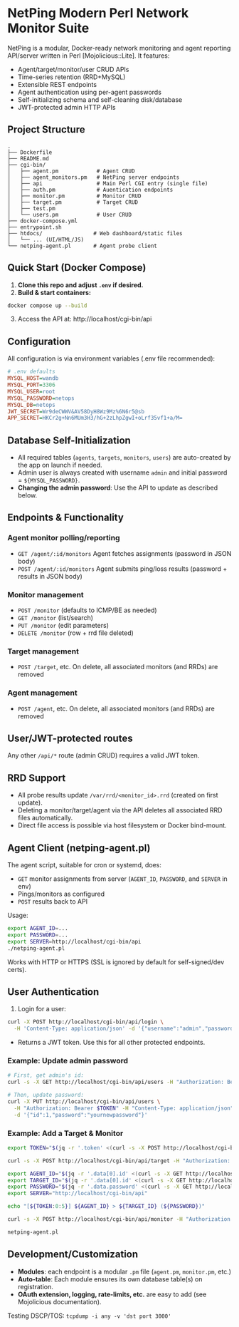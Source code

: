 # NetPing Modern Perl Network Monitor Suite

NetPing is a modular, Docker-ready network monitoring and agent reporting API/server written in Perl [Mojolicious::Lite]. It features:

- Agent/target/monitor/user CRUD APIs
- Time-series retention (RRD+MySQL)
- Extensible REST endpoints
- Agent authentication using per-agent passwords
- Self-initializing schema and self-cleaning disk/database
- JWT-protected admin HTTP APIs

## Project Structure

```
.
├── Dockerfile
├── README.md
├── cgi-bin/
│   ├── agent.pm            # Agent CRUD
│   ├── agent_monitors.pm   # NetPing server endpoints
│   ├── api                 # Main Perl CGI entry (single file)
│   ├── auth.pm             # Auentication endpoints
│   ├── monitor.pm          # Monitor CRUD
│   ├── target.pm           # Target CRUD
│   ├── test.pm
│   └── users.pm            # User CRUD
├── docker-compose.yml
├── entrypoint.sh
├── htdocs/                # Web dashboard/static files
│   └── ... (UI/HTML/JS)
└── netping-agent.pl       # Agent probe client
```

## Quick Start (Docker Compose)

1. **Clone this repo and adjust `.env` if desired.**
2. **Build & start containers:**

```sh
docker compose up --build
```

3. Access the API at: http://localhost/cgi-bin/api

## Configuration

All configuration is via environment variables (.env file recommended):

```ini
# .env defaults
MYSQL_HOST=wandb
MYSQL_PORT=3306
MYSQL_USER=root
MYSQL_PASSWORD=netops
MYSQL_DB=netops
JWT_SECRET=Wr9deCWWV&AV58DyH8Wz9Mz%6N6r5@sb
APP_SECRET=HKCr2g+Nn6MUm3H3/hG+2zLhpZgwI+oLrf35vf1+a/M=
```

## Database Self-Initialization

- All required tables (`agents`, `targets`, `monitors`, `users`) are auto-created by the app on launch if needed.
- Admin user is always created with username `admin` and initial password = `${MYSQL_PASSWORD}`.
- **Changing the admin password**: Use the API to update as described below.

## Endpoints & Functionality

### Agent monitor polling/reporting

- `GET /agent/:id/monitors`
Agent fetches assignments (password in JSON body)
- `POST /agent/:id/monitors`
Agent submits ping/loss results (password + results in JSON body)

### Monitor management

- `POST /monitor` (defaults to ICMP/BE as needed)
- `GET /monitor` (list/search)
- `PUT /monitor` (edit parameters)
- `DELETE /monitor` (row + rrd file deleted)

### Target management

- `POST /target`, etc.
On delete, all associated monitors (and RRDs) are removed

### Agent management

- `POST /agent`, etc.
On delete, all associated monitors (and RRDs) are removed

## User/JWT-protected routes

Any other `/api/*` route (admin CRUD) requires a valid JWT token.

## RRD Support

- All probe results update `/var/rrd/<monitor_id>.rrd` (created on first update).
- Deleting a monitor/target/agent via the API deletes all associated RRD files automatically.
- Direct file access is possible via host filesystem or Docker bind-mount.

## Agent Client (netping-agent.pl)

The agent script, suitable for cron or systemd, does:

- `GET` monitor assignments from server (`AGENT_ID`, `PASSWORD`, and `SERVER` in env)
- Pings/monitors as configured
- `POST` results back to API

Usage:

```sh
export AGENT_ID=...
export PASSWORD=...
export SERVER=http://localhost/cgi-bin/api
./netping-agent.pl
```

Works with HTTP or HTTPS (SSL is ignored by default for self-signed/dev certs).

## User Authentication

1. Login for a user:

```sh
curl -X POST http://localhost/cgi-bin/api/login \
  -H 'Content-Type: application/json' -d '{"username":"admin","password":"yourpassword"}'
```

- Returns a JWT token. Use this for all other protected endpoints.

### Example: Update admin password

```sh
# First, get admin's id:
curl -s -X GET http://localhost/cgi-bin/api/users -H "Authorization: Bearer $TOKEN" | jq .

# Then, update password:
curl -X PUT http://localhost/cgi-bin/api/users \
  -H "Authorization: Bearer $TOKEN" -H "Content-Type: application/json" \
  -d '{"id":1,"password":"yournewpassword"}'
```

### Example: Add a Target & Monitor

```sh
export TOKEN="$(jq -r '.token' <(curl -s -X POST http://localhost/cgi-bin/api/login -H "Content-Type: application/json" -d '{"username":"admin","password":"netops"}'))"

curl -s -X POST http://localhost/cgi-bin/api/target -H "Authorization: Bearer $TOKEN" -d '{ "address": "192.0.2.1" }' | jq .

export AGENT_ID="$(jq -r '.data[0].id' <(curl -s -X GET http://localhost/cgi-bin/api/agent -H "Authorization: Bearer $TOKEN"))"
export TARGET_ID="$(jq -r '.data[0].id' <(curl -s -X GET http://localhost/cgi-bin/api/target -H "Authorization: Bearer $TOKEN"))"
export PASSWORD="$(jq -r '.data.password' <(curl -s -X GET http://localhost/cgi-bin/api/agent/$AGENT_ID -H "Authorization: Bearer $TOKEN"))"
export SERVER="http://localhost/cgi-bin/api"

echo "[${TOKEN:0:5}] ${AGENT_ID} > ${TARGET_ID} (${PASSWORD})"

curl -s -X POST http://localhost/cgi-bin/api/monitor -H "Authorization: Bearer $TOKEN" -d "{ \"agent_id\": \"$AGENT_ID\", \"target_id\": \"$TARGET_ID\" }" | jq .

netping-agent.pl
```

## Development/Customization

- **Modules**: each endpoint is a modular `.pm` file (`agent.pm`, `monitor.pm`, etc.)
- **Auto-table**: Each module ensures its own database table(s) on registration.
- **OAuth extension, logging, rate-limits, etc.** are easy to add (see Mojolicious documentation).

Testing DSCP/TOS: `tcpdump -i any -v 'dst port 3000'`